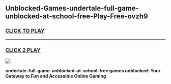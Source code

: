 
## Unblocked-Games-undertale-full-game-unblocked-at-school-free-Play-Free-ovzh9
<h3>
<a href="https://premium76.site?title=undertale-full-game-unblocked-at-school-free&ref=09A">CLICK TO PLAY</a></h3>
<hr>

<h3>
<a href="https://premium76.site?title=undertale-full-game-unblocked-at-school-free&ref=09A">CLICK 2 PLAY</a>
  
</h3>

<a href="https://premium76.site?title=undertale-full-game-unblocked-at-school-free&ref=09A"><img src="https://clearcache.store/games.png"></a>


**undertale-full-game-unblocked-at-school-free games unblocked: Your Gateway to Fun and Accessible Online Gaming**
